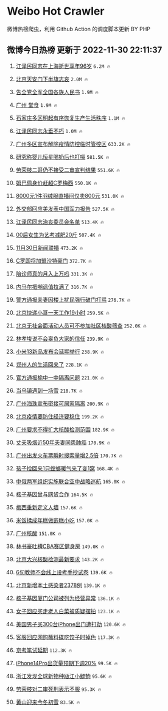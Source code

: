 # Weibo Hot Crawler 



微博热榜爬虫，利用 Github Action 的调度脚本更新 BY PHP 


## 微博今日热榜 更新于 2022-11-30 22:11:37 
1. [江泽民同志在上海逝世享年96岁](https://s.weibo.com/weibo?q=%23%E6%B1%9F%E6%B3%BD%E6%B0%91%E5%90%8C%E5%BF%97%E5%9C%A8%E4%B8%8A%E6%B5%B7%E9%80%9D%E4%B8%96%E4%BA%AB%E5%B9%B496%E5%B2%81%23&t=31&band_rank=1&Refer=top) `6.2M 🔥` 

1. [北京天安门下半旗志哀](https://s.weibo.com/weibo?q=%23%E5%8C%97%E4%BA%AC%E5%A4%A9%E5%AE%89%E9%97%A8%E4%B8%8B%E5%8D%8A%E6%97%97%E5%BF%97%E5%93%80%23&t=31&band_rank=2&Refer=top) `2.0M 🔥` 

1. [告全党全军全国各族人民书](https://s.weibo.com/weibo?q=%23%E5%91%8A%E5%85%A8%E5%85%9A%E5%85%A8%E5%86%9B%E5%85%A8%E5%9B%BD%E5%90%84%E6%97%8F%E4%BA%BA%E6%B0%91%E4%B9%A6%23&t=31&band_rank=3&Refer=top) `1.9M 🔥` 

1. [广州 堂食](https://s.weibo.com/weibo?q=%E5%B9%BF%E5%B7%9E%20%E5%A0%82%E9%A3%9F&t=31&band_rank=4&Refer=top) `1.9M 🔥` 

1. [石家庄多区明起有序恢复生产生活秩序](https://s.weibo.com/weibo?q=%23%E7%9F%B3%E5%AE%B6%E5%BA%84%E5%A4%9A%E5%8C%BA%E6%98%8E%E8%B5%B7%E6%9C%89%E5%BA%8F%E6%81%A2%E5%A4%8D%E7%94%9F%E4%BA%A7%E7%94%9F%E6%B4%BB%E7%A7%A9%E5%BA%8F%23&t=31&band_rank=5&Refer=top) `1.1M 🔥` 

1. [江泽民同志永垂不朽](https://s.weibo.com/weibo?q=%23%E6%B1%9F%E6%B3%BD%E6%B0%91%E5%90%8C%E5%BF%97%E6%B0%B8%E5%9E%82%E4%B8%8D%E6%9C%BD%23&t=31&band_rank=6&Refer=top) `1.0M 🔥` 

1. [广州多区宣布解除疫情防控临时管控区](https://s.weibo.com/weibo?q=%23%E5%B9%BF%E5%B7%9E%E5%A4%9A%E5%8C%BA%E5%AE%A3%E5%B8%83%E8%A7%A3%E9%99%A4%E7%96%AB%E6%83%85%E9%98%B2%E6%8E%A7%E4%B8%B4%E6%97%B6%E7%AE%A1%E6%8E%A7%E5%8C%BA%23&t=31&band_rank=7&Refer=top) `633.2K 🔥` 

1. [研究称婴儿恒星喝奶后也打嗝](https://s.weibo.com/weibo?q=%23%E7%A0%94%E7%A9%B6%E7%A7%B0%E5%A9%B4%E5%84%BF%E6%81%92%E6%98%9F%E5%96%9D%E5%A5%B6%E5%90%8E%E4%B9%9F%E6%89%93%E5%97%9D%23&t=31&band_rank=8&Refer=top) `581.5K 🔥` 

1. [劳荣枝二哥仍不接受二审宣判结果](https://s.weibo.com/weibo?q=%23%E5%8A%B3%E8%8D%A3%E6%9E%9D%E4%BA%8C%E5%93%A5%E4%BB%8D%E4%B8%8D%E6%8E%A5%E5%8F%97%E4%BA%8C%E5%AE%A1%E5%AE%A3%E5%88%A4%E7%BB%93%E6%9E%9C%23&t=31&band_rank=9&Refer=top) `551.6K 🔥` 

1. [姆巴佩身价赶超C罗梅西](https://s.weibo.com/weibo?q=%23%E5%A7%86%E5%B7%B4%E4%BD%A9%E8%BA%AB%E4%BB%B7%E8%B5%B6%E8%B6%85C%E7%BD%97%E6%A2%85%E8%A5%BF%23&t=31&band_rank=10&Refer=top) `550.1K 🔥` 

1. [8000元1件羽绒服直播间仅卖800元](https://s.weibo.com/weibo?q=%238000%E5%85%831%E4%BB%B6%E7%BE%BD%E7%BB%92%E6%9C%8D%E7%9B%B4%E6%92%AD%E9%97%B4%E4%BB%85%E5%8D%96800%E5%85%83%23&t=31&band_rank=11&Refer=top) `531.0K 🔥` 

1. [外交部回应美发表中国军力报告](https://s.weibo.com/weibo?q=%23%E5%A4%96%E4%BA%A4%E9%83%A8%E5%9B%9E%E5%BA%94%E7%BE%8E%E5%8F%91%E8%A1%A8%E4%B8%AD%E5%9B%BD%E5%86%9B%E5%8A%9B%E6%8A%A5%E5%91%8A%23&t=31&band_rank=12&Refer=top) `527.5K 🔥` 

1. [江泽民同志治丧委员会名单](https://s.weibo.com/weibo?q=%23%E6%B1%9F%E6%B3%BD%E6%B0%91%E5%90%8C%E5%BF%97%E6%B2%BB%E4%B8%A7%E5%A7%94%E5%91%98%E4%BC%9A%E5%90%8D%E5%8D%95%23&t=31&band_rank=13&Refer=top) `513.4K 🔥` 

1. [00后女生为艺考减肥20斤](https://s.weibo.com/weibo?q=%2300%E5%90%8E%E5%A5%B3%E7%94%9F%E4%B8%BA%E8%89%BA%E8%80%83%E5%87%8F%E8%82%A520%E6%96%A4%23&t=31&band_rank=14&Refer=top) `507.4K 🔥` 

1. [11月30日新闻联播](https://s.weibo.com/weibo?q=%2311%E6%9C%8830%E6%97%A5%E6%96%B0%E9%97%BB%E8%81%94%E6%92%AD%23&t=31&band_rank=15&Refer=top) `473.2K 🔥` 

1. [C罗即将加盟沙特豪门](https://s.weibo.com/weibo?q=%23C%E7%BD%97%E5%8D%B3%E5%B0%86%E5%8A%A0%E7%9B%9F%E6%B2%99%E7%89%B9%E8%B1%AA%E9%97%A8%23&t=31&band_rank=16&Refer=top) `372.7K 🔥` 

1. [陪诊师真的月入上万吗](https://s.weibo.com/weibo?q=%23%E9%99%AA%E8%AF%8A%E5%B8%88%E7%9C%9F%E7%9A%84%E6%9C%88%E5%85%A5%E4%B8%8A%E4%B8%87%E5%90%97%23&t=31&band_rank=17&Refer=top) `331.3K 🔥` 

1. [内马尔把嘲讽值拉满了](https://s.weibo.com/weibo?q=%23%E5%86%85%E9%A9%AC%E5%B0%94%E6%8A%8A%E5%98%B2%E8%AE%BD%E5%80%BC%E6%8B%89%E6%BB%A1%E4%BA%86%23&t=31&band_rank=18&Refer=top) `316.7K 🔥` 

1. [警方通报夫妻因楼上扰民强行破门打骂](https://s.weibo.com/weibo?q=%23%E8%AD%A6%E6%96%B9%E9%80%9A%E6%8A%A5%E5%A4%AB%E5%A6%BB%E5%9B%A0%E6%A5%BC%E4%B8%8A%E6%89%B0%E6%B0%91%E5%BC%BA%E8%A1%8C%E7%A0%B4%E9%97%A8%E6%89%93%E9%AA%82%23&t=31&band_rank=19&Refer=top) `276.7K 🔥` 

1. [北京快递小哥一天工作19小时](https://s.weibo.com/weibo?q=%23%E5%8C%97%E4%BA%AC%E5%BF%AB%E9%80%92%E5%B0%8F%E5%93%A5%E4%B8%80%E5%A4%A9%E5%B7%A5%E4%BD%9C19%E5%B0%8F%E6%97%B6%23&t=31&band_rank=20&Refer=top) `259.5K 🔥` 

1. [北京无社会面活动人员可不参加社区核酸筛查](https://s.weibo.com/weibo?q=%23%E5%8C%97%E4%BA%AC%E6%97%A0%E7%A4%BE%E4%BC%9A%E9%9D%A2%E6%B4%BB%E5%8A%A8%E4%BA%BA%E5%91%98%E5%8F%AF%E4%B8%8D%E5%8F%82%E5%8A%A0%E7%A4%BE%E5%8C%BA%E6%A0%B8%E9%85%B8%E7%AD%9B%E6%9F%A5%23&t=31&band_rank=21&Refer=top) `252.0K 🔥` 

1. [林孝埈说不会辜负大家的信任](https://s.weibo.com/weibo?q=%23%E6%9E%97%E5%AD%9D%E5%9F%88%E8%AF%B4%E4%B8%8D%E4%BC%9A%E8%BE%9C%E8%B4%9F%E5%A4%A7%E5%AE%B6%E7%9A%84%E4%BF%A1%E4%BB%BB%23&t=31&band_rank=22&Refer=top) `239.9K 🔥` 

1. [小米13新品发布会延期举行](https://s.weibo.com/weibo?q=%23%E5%B0%8F%E7%B1%B313%E6%96%B0%E5%93%81%E5%8F%91%E5%B8%83%E4%BC%9A%E5%BB%B6%E6%9C%9F%E4%B8%BE%E8%A1%8C%23&t=31&band_rank=23&Refer=top) `238.9K 🔥` 

1. [郑州人的生活回来了](https://s.weibo.com/weibo?q=%23%E9%83%91%E5%B7%9E%E4%BA%BA%E7%9A%84%E7%94%9F%E6%B4%BB%E5%9B%9E%E6%9D%A5%E4%BA%86%23&t=31&band_rank=24&Refer=top) `228.1K 🔥` 

1. [官方通报榆中一中隔离问题](https://s.weibo.com/weibo?q=%23%E5%AE%98%E6%96%B9%E9%80%9A%E6%8A%A5%E6%A6%86%E4%B8%AD%E4%B8%80%E4%B8%AD%E9%9A%94%E7%A6%BB%E9%97%AE%E9%A2%98%23&t=31&band_rank=25&Refer=top) `221.0K 🔥` 

1. [当乌镇遇到一场雪](https://s.weibo.com/weibo?q=%23%E5%BD%93%E4%B9%8C%E9%95%87%E9%81%87%E5%88%B0%E4%B8%80%E5%9C%BA%E9%9B%AA%23&t=31&band_rank=26&Refer=top) `218.7K 🔥` 

1. [广州海珠宣布密接可居家隔离](https://s.weibo.com/weibo?q=%23%E5%B9%BF%E5%B7%9E%E6%B5%B7%E7%8F%A0%E5%AE%A3%E5%B8%83%E5%AF%86%E6%8E%A5%E5%8F%AF%E5%B1%85%E5%AE%B6%E9%9A%94%E7%A6%BB%23&t=31&band_rank=27&Refer=top) `200.9K 🔥` 

1. [北京疫情要防住经济要稳住](https://s.weibo.com/weibo?q=%23%E5%8C%97%E4%BA%AC%E7%96%AB%E6%83%85%E8%A6%81%E9%98%B2%E4%BD%8F%E7%BB%8F%E6%B5%8E%E8%A6%81%E7%A8%B3%E4%BD%8F%23&t=31&band_rank=28&Refer=top) `199.2K 🔥` 

1. [广州要求不得扩大核酸检测范围](https://s.weibo.com/weibo?q=%23%E5%B9%BF%E5%B7%9E%E8%A6%81%E6%B1%82%E4%B8%8D%E5%BE%97%E6%89%A9%E5%A4%A7%E6%A0%B8%E9%85%B8%E6%A3%80%E6%B5%8B%E8%8C%83%E5%9B%B4%23&t=31&band_rank=29&Refer=top) `182.9K 🔥` 

1. [丈夫吸烟近50年夫妻同患肺癌](https://s.weibo.com/weibo?q=%23%E4%B8%88%E5%A4%AB%E5%90%B8%E7%83%9F%E8%BF%9150%E5%B9%B4%E5%A4%AB%E5%A6%BB%E5%90%8C%E6%82%A3%E8%82%BA%E7%99%8C%23&t=31&band_rank=30&Refer=top) `170.9K 🔥` 

1. [广州出发火车票瞬时搜索量增2.5倍](https://s.weibo.com/weibo?q=%23%E5%B9%BF%E5%B7%9E%E5%87%BA%E5%8F%91%E7%81%AB%E8%BD%A6%E7%A5%A8%E7%9E%AC%E6%97%B6%E6%90%9C%E7%B4%A2%E9%87%8F%E5%A2%9E2.5%E5%80%8D%23&t=31&band_rank=31&Refer=top) `170.7K 🔥` 

1. [孩子捡回来1只螳螂暖气来了变1窝](https://s.weibo.com/weibo?q=%23%E5%AD%A9%E5%AD%90%E6%8D%A1%E5%9B%9E%E6%9D%A51%E5%8F%AA%E8%9E%B3%E8%9E%82%E6%9A%96%E6%B0%94%E6%9D%A5%E4%BA%86%E5%8F%981%E7%AA%9D%23&t=31&band_rank=32&Refer=top) `168.4K 🔥` 

1. [中俄两军组织实施联合空中战略巡航](https://s.weibo.com/weibo?q=%23%E4%B8%AD%E4%BF%84%E4%B8%A4%E5%86%9B%E7%BB%84%E7%BB%87%E5%AE%9E%E6%96%BD%E8%81%94%E5%90%88%E7%A9%BA%E4%B8%AD%E6%88%98%E7%95%A5%E5%B7%A1%E8%88%AA%23&t=31&band_rank=33&Refer=top) `165.0K 🔥` 

1. [核子基因曾与网贷合作](https://s.weibo.com/weibo?q=%23%E6%A0%B8%E5%AD%90%E5%9F%BA%E5%9B%A0%E6%9B%BE%E4%B8%8E%E7%BD%91%E8%B4%B7%E5%90%88%E4%BD%9C%23&t=31&band_rank=34&Refer=top) `164.5K 🔥` 

1. [梅西重新定义人墙](https://s.weibo.com/weibo?q=%23%E6%A2%85%E8%A5%BF%E9%87%8D%E6%96%B0%E5%AE%9A%E4%B9%89%E4%BA%BA%E5%A2%99%23&t=31&band_rank=35&Refer=top) `157.6K 🔥` 

1. [米饭揉成年糕做嵌糕小吃](https://s.weibo.com/weibo?q=%23%E7%B1%B3%E9%A5%AD%E6%8F%89%E6%88%90%E5%B9%B4%E7%B3%95%E5%81%9A%E5%B5%8C%E7%B3%95%E5%B0%8F%E5%90%83%23&t=31&band_rank=36&Refer=top) `157.0K 🔥` 

1. [广州核酸](https://s.weibo.com/weibo?q=%E5%B9%BF%E5%B7%9E%E6%A0%B8%E9%85%B8&t=31&band_rank=37&Refer=top) `151.0K 🔥` 

1. [林书豪吐槽CBA赛区健身房](https://s.weibo.com/weibo?q=%23%E6%9E%97%E4%B9%A6%E8%B1%AA%E5%90%90%E6%A7%BDCBA%E8%B5%9B%E5%8C%BA%E5%81%A5%E8%BA%AB%E6%88%BF%23&t=31&band_rank=38&Refer=top) `149.0K 🔥` 

1. [北京大兴核酸检测最新要求](https://s.weibo.com/weibo?q=%23%E5%8C%97%E4%BA%AC%E5%A4%A7%E5%85%B4%E6%A0%B8%E9%85%B8%E6%A3%80%E6%B5%8B%E6%9C%80%E6%96%B0%E8%A6%81%E6%B1%82%23&t=31&band_rank=39&Refer=top) `143.2K 🔥` 

1. [6旬教师不会线上设考手抄试卷](https://s.weibo.com/weibo?q=%236%E6%97%AC%E6%95%99%E5%B8%88%E4%B8%8D%E4%BC%9A%E7%BA%BF%E4%B8%8A%E8%AE%BE%E8%80%83%E6%89%8B%E6%8A%84%E8%AF%95%E5%8D%B7%23&t=31&band_rank=40&Refer=top) `139.6K 🔥` 

1. [北京新增本土感染者2378例](https://s.weibo.com/weibo?q=%23%E5%8C%97%E4%BA%AC%E6%96%B0%E5%A2%9E%E6%9C%AC%E5%9C%9F%E6%84%9F%E6%9F%93%E8%80%852378%E4%BE%8B%23&t=31&band_rank=41&Refer=top) `139.1K 🔥` 

1. [核子基因厦门公司被列为经营异常](https://s.weibo.com/weibo?q=%23%E6%A0%B8%E5%AD%90%E5%9F%BA%E5%9B%A0%E5%8E%A6%E9%97%A8%E5%85%AC%E5%8F%B8%E8%A2%AB%E5%88%97%E4%B8%BA%E7%BB%8F%E8%90%A5%E5%BC%82%E5%B8%B8%23&t=31&band_rank=42&Refer=top) `136.1K 🔥` 

1. [女子回应买走老人白菜被质疑摆拍](https://s.weibo.com/weibo?q=%23%E5%A5%B3%E5%AD%90%E5%9B%9E%E5%BA%94%E4%B9%B0%E8%B5%B0%E8%80%81%E4%BA%BA%E7%99%BD%E8%8F%9C%E8%A2%AB%E8%B4%A8%E7%96%91%E6%91%86%E6%8B%8D%23&t=31&band_rank=43&Refer=top) `123.1K 🔥` 

1. [美国男子买300台iPhone出门遭打劫](https://s.weibo.com/weibo?q=%23%E7%BE%8E%E5%9B%BD%E7%94%B7%E5%AD%90%E4%B9%B0300%E5%8F%B0iPhone%E5%87%BA%E9%97%A8%E9%81%AD%E6%89%93%E5%8A%AB%23&t=31&band_rank=44&Refer=top) `120.6K 🔥` 

1. [客服回应网购蘸料碟吃饺子时掉色](https://s.weibo.com/weibo?q=%23%E5%AE%A2%E6%9C%8D%E5%9B%9E%E5%BA%94%E7%BD%91%E8%B4%AD%E8%98%B8%E6%96%99%E7%A2%9F%E5%90%83%E9%A5%BA%E5%AD%90%E6%97%B6%E6%8E%89%E8%89%B2%23&t=31&band_rank=45&Refer=top) `117.3K 🔥` 

1. [京考笔试延期](https://s.weibo.com/weibo?q=%23%E4%BA%AC%E8%80%83%E7%AC%94%E8%AF%95%E5%BB%B6%E6%9C%9F%23&t=31&band_rank=46&Refer=top) `112.3K 🔥` 

1. [iPhone14Pro出货量预期下调20%](https://s.weibo.com/weibo?q=%23iPhone14Pro%E5%87%BA%E8%B4%A7%E9%87%8F%E9%A2%84%E6%9C%9F%E4%B8%8B%E8%B0%8320%25%23&t=31&band_rank=47&Refer=top) `99.5K 🔥` 

1. [浙江发现全球新物种瓯江小鳔鮈](https://s.weibo.com/weibo?q=%23%E6%B5%99%E6%B1%9F%E5%8F%91%E7%8E%B0%E5%85%A8%E7%90%83%E6%96%B0%E7%89%A9%E7%A7%8D%E7%93%AF%E6%B1%9F%E5%B0%8F%E9%B3%94%E9%AE%88%23&t=31&band_rank=48&Refer=top) `95.6K 🔥` 

1. [劳荣枝对二审死刑表示不服](https://s.weibo.com/weibo?q=%23%E5%8A%B3%E8%8D%A3%E6%9E%9D%E5%AF%B9%E4%BA%8C%E5%AE%A1%E6%AD%BB%E5%88%91%E8%A1%A8%E7%A4%BA%E4%B8%8D%E6%9C%8D%23&t=31&band_rank=49&Refer=top) `95.3K 🔥` 

1. [黄山迎来今冬初雪](https://s.weibo.com/weibo?q=%23%E9%BB%84%E5%B1%B1%E8%BF%8E%E6%9D%A5%E4%BB%8A%E5%86%AC%E5%88%9D%E9%9B%AA%23&t=31&band_rank=50&Refer=top) `83.5K 🔥` 

